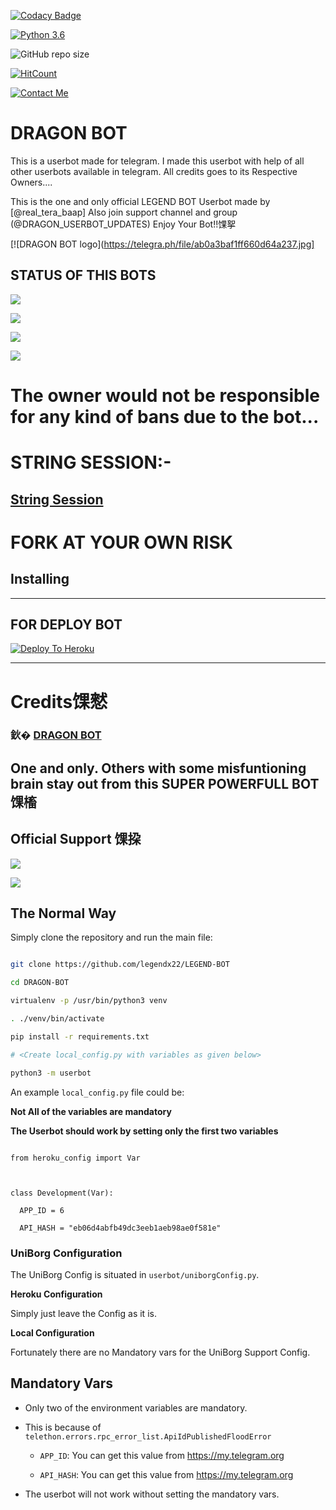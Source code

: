[![Codacy Badge](https://api.codacy.com/project/badge/Grade/f7c51539e67b483bb8d7749acca51d3a)](https://app.codacy.com/gh/legendx22/LEGEND-BOT?utm_source=github.com&utm_medium=referral&utm_content=legendx22/LEGEND-BOT&utm_campaign=Badge_Grade_Settings)

[![Python 3.6](https://img.shields.io/badge/Python-3.6%20or%20newer-blue.svg)](https://www.python.org/downloads/release/python-360/)

![GitHub repo size](https://img.shields.io/github/repo-size/legendx22/LEGEND-BOT)

[![HitCount](http://hits.dwyl.com/legendx22/LEGEND-BOT.svg)](http://hits.dwyl.com/legendx22/LEGEND-BOT)

[![Contact Me](https://img.shields.io/badge/Telegram-Contact%20Me-informational)](https://t.me/legendx22)





# DRAGON BOT

This is a userbot made for telegram. I made this userbot with help of all other userbots available in telegram. All credits goes to its Respective Owners....



This is the one and only official LEGEND BOT Userbot made by [@real_tera_baap] Also join support channel and group (@DRAGON_USERBOT_UPDATES) Enjoy Your Bot!!馃挐

[![DRAGON BOT logo](https://telegra.ph/file/ab0a3baf1ff660d64a237.jpg]



## STATUS OF THIS BOTS 

<p align="left"><a href="https://github.com/legendx22/LEGEND-BOT/network/members"><img src="https://img.shields.io/github/forks/legendx22/LEGEND-BOT?label=Forks&logoColor=Silver&style=social"></a><p align="left"><a href="https://github.com/legendx22/LEGEND-BOT/stargazers"><img src="https://img.shields.io/github/stars/legendx22/LEGEND-BOT?logoColor=Blue&style=social"></a><p align="left"><a href="https://github.com/legendx22/LEGEND-BOT"><img src="https://github-readme-stats.vercel.app/api/pin?username=legendx22&show_icons=true&theme=meta&hide_border=true&repo=legendx22/LEGEND-BOT"></a><p align="left"><a href="https://github.com/legendx22/LEGEND-BOT"><img src="https://img.shields.io/github/last-commit/legendx22/LEGEND-BOT?style=plastic"></a>



# The owner would not be responsible for any kind of bans due to the bot...





# STRING SESSION:-

## [String Session](https://repl.it/join/sfesosiy-manvilovelovema)



# FORK AT YOUR OWN RISK

## Installing





-------------------------------------------------



## FOR DEPLOY BOT 



[![Deploy To Heroku](https://www.herokucdn.com/deploy/button.svg)](https://dashboard.heroku.com/new?button-url=https%3A%2F%2Fgithub.com%2FLEGENDXOP%2Flegendpack&template=https%3A%2F%2Fgithub.com%2FLEGENDXOP%2Flegendpack)



------------------------------------------------





# Credits馃憖

### 鈥� [DRAGON BOT](https://github.com/king-cobra-user/DRAGON-USER-BOT)

## One and only. Others with some misfuntioning brain stay out from this SUPER POWERFULL BOT馃槒



## Official Support 馃挅

<a href="https://t.me/hackerget0"><img src="https://img.shields.io/badge/Join-Support%20Channel-red.svg?style=for-the-badge&logo=Telegram"></a>

<a href="https://t.me/teamishere"><img src="https://img.shields.io/badge/Join-Support%20Group-blue.svg?style=for-the-badge&logo=Telegram"></a>



## The Normal Way



Simply clone the repository and run the main file:

```sh

git clone https://github.com/legendx22/LEGEND-BOT

cd DRAGON-BOT

virtualenv -p /usr/bin/python3 venv

. ./venv/bin/activate

pip install -r requirements.txt

# <Create local_config.py with variables as given below>

python3 -m userbot

```



An example `local_config.py` file could be:



**Not All of the variables are mandatory**



__The Userbot should work by setting only the first two variables__



```python3

from heroku_config import Var



class Development(Var):

  APP_ID = 6

  API_HASH = "eb06d4abfb49dc3eeb1aeb98ae0f581e"

```



### UniBorg Configuration



The UniBorg Config is situated in `userbot/uniborgConfig.py`.



**Heroku Configuration**

Simply just leave the Config as it is.



**Local Configuration**

Fortunately there are no Mandatory vars for the UniBorg Support Config.



## Mandatory Vars



- Only two of the environment variables are mandatory.

- This is because of `telethon.errors.rpc_error_list.ApiIdPublishedFloodError`

    - `APP_ID`:   You can get this value from https://my.telegram.org

    - `API_HASH`:   You can get this value from https://my.telegram.org

- The userbot will not work without setting the mandatory vars.


